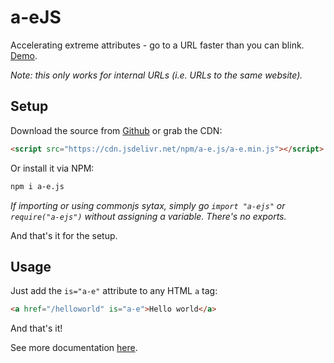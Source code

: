 # a-eJS
Accelerating extreme attributes - go to a URL faster than you can blink. [Demo](https://a-ejs.glitch.me).

*Note: this only works for internal URLs (i.e. URLs to the same website).*

## Setup
Download the source from [Github](https://github.com/codingjlu/a-ejs) or grab the CDN:
```html
<script src="https://cdn.jsdelivr.net/npm/a-e.js/a-e.min.js"></script>
```
Or install it via NPM:
```sh
npm i a-e.js
```
*If importing or using commonjs sytax, simply go `import "a-ejs"` or `require("a-ejs")` without assigning a variable. There's no exports.*

And that's it for the setup.

## Usage
Just add the `is="a-e"` attribute to any HTML `a` tag:
```html
<a href="/helloworld" is="a-e">Hello world</a>
```
And that's it!

See more documentation [here](https://a-ejs.glitch.me).
